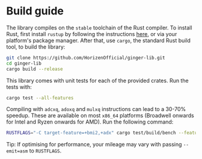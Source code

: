 # Build guide

The library compiles on the `stable` toolchain of the Rust compiler. To install Rust, first install `rustup` by following the instructions [here](https://rustup.rs/), or via your platform's package manager.
After that, use `cargo`, the standard Rust build tool, to build the library:

```bash
git clone https://github.com/HorizenOfficial/ginger-lib.git
cd ginger-lib
cargo build --release
```

This library comes with unit tests for each of the provided crates. Run the tests with:

```bash
cargo test --all-features
```

Compiling with `adcxq`, `adoxq` and `mulxq` instructions can lead to a 30-70% speedup. These are available on most `x86_64` platforms (Broadwell onwards for Intel and Ryzen onwards for AMD). Run the following command:

```bash
RUSTFLAGS="-C target-feature=+bmi2,+adx" cargo test/build/bench --features asm
```

Tip: If optimising for performance, your mileage may vary with passing `--emit=asm` to `RUSTFLAGS`.
